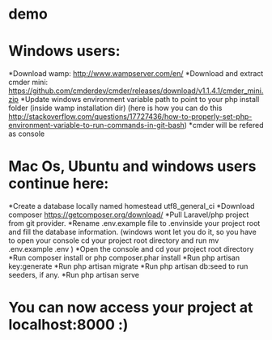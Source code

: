 # demo
# Windows users:

*Download wamp: http://www.wampserver.com/en/
*Download and extract cmder mini: https://github.com/cmderdev/cmder/releases/download/v1.1.4.1/cmder_mini.zip
*Update windows environment variable path to point to your php install folder (inside wamp installation dir) (here is how you can do this http://stackoverflow.com/questions/17727436/how-to-properly-set-php-environment-variable-to-run-commands-in-git-bash)
*cmder will be refered as console


# Mac Os, Ubuntu and windows users continue here:


*Create a database locally named homestead utf8_general_ci
*Download composer https://getcomposer.org/download/
*Pull Laravel/php project from git provider.
*Rename .env.example file to .envinside your project root and fill the database information. (windows wont let you do it, so you have to open your console cd your project root directory and run mv .env.example .env )
*Open the console and cd your project root directory
*Run composer install or php composer.phar install
*Run php artisan key:generate
*Run php artisan migrate
*Run php artisan db:seed to run seeders, if any.
*Run php artisan serve

# You can now access your project at localhost:8000 :)

